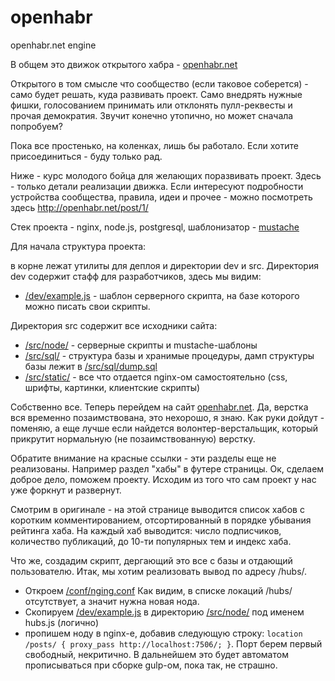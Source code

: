 # openhabr
openhabr.net engine

В общем это движок открытого хабра - [openhabr.net](http://openhabr.net/)

Открытого в том смысле что сообщество (если таковое соберется) - само будет решать, куда развивать проект. Само внедрять нужные фишки, голосованием принимать или отклонять пулл-реквесты и прочая демократия. Звучит конечно утопично, но может сначала попробуем?

Пока все простенько, на коленках, лишь бы работало.
Если хотите присоединиться - буду только рад.

Ниже - курс молодого бойца для желающих поразвивать проект. Здесь - только детали реализации движка. Если интересуют подробности устройства сообщества, правила, идеи и прочее - можно посмотреть здесь http://openhabr.net/post/1/

Стек проекта - nginx, node.js, postgresql, шаблонизатор - [mustache](https://github.com/janl/mustache.js)

Для начала структура проекта:

в корне лежат утилиты для деплоя и директории dev и src.
Директория dev содержит стафф для разработчиков, здесь мы видим:
- [/dev/example.js](https://github.com/gonzazoid/openhabr/blob/master/dev/example.js) - шаблон серверного скрипта, на базе которого можно писать свои скрипты.

Директория src содержит все исходники сайта:
- [/src/node/](https://github.com/gonzazoid/openhabr/tree/master/src/node) - серверные скрипты и mustache-шаблоны
- [/src/sql/](https://github.com/gonzazoid/openhabr/tree/master/src/sql) - структура базы и хранимые процедуры, дамп структуры базы лежит в [/src/sql/dump.sql](https://github.com/gonzazoid/openhabr/tree/master/src/sql)
- [/src/static/](https://github.com/gonzazoid/openhabr/tree/master/src/static) - все что отдается nginx-ом самостоятельно (css, шрифты, картинки, клиентские скрипты)

Собственно все. Теперь перейдем на сайт [openhabr.net](http://openhabr.net/). Да, верстка вся временно позаимствована, это нехорошо, я знаю. Как руки дойдут - поменяю, а еще лучше если найдется волонтер-верстальщик, который прикрутит нормальную (не позаимствованную) верстку.

Обратите внимание на красные ссылки - эти разделы еще не реализованы. Например раздел "хабы" в футере страницы. Ок, сделаем доброе дело, поможем проекту.
Исходим из того что сам проект у нас уже форкнут и развернут.

Смотрим в оригинале - на этой странице выводится список хабов с коротким комментированием, отсортированный в порядке убывания рейтинга хаба. На каждый хаб выводится: число подписчиков, количество публикаций, до 10-ти популярных тем и индекс хаба.

Что же, создадим скрипт, дергающий это все с базы и отдающий пользователю.
Итак, мы хотим реализовать вывод по адресу /hubs/.
- Откроем [/conf/nging.conf](https://github.com/gonzazoid/openhabr/blob/master/conf/nginx.conf) Как видим, в списке локаций /hubs/ отсутствует, а значит нужна новая нода.
- Скопируем [/dev/example.js](https://github.com/gonzazoid/openhabr/blob/master/dev/example.js) в директорию [/src/node/](https://github.com/gonzazoid/openhabr/tree/master/src/node) под именем hubs.js (логично)
- пропишем ноду в nginx-е, добавив следующую строку: `location /posts/ { proxy_pass http://localhost:7506/; }`. Порт берем первый свободный, некритично. В дальнейшем это будет автоматом прописываться при сборке gulp-ом, пока так, не страшно.
